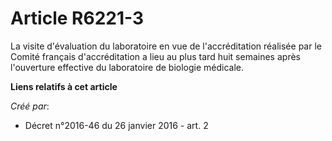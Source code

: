 # Article R6221-3

La visite d'évaluation du laboratoire en vue de l'accréditation réalisée par le Comité français d'accréditation a lieu au
plus tard huit semaines après l'ouverture effective du laboratoire de biologie médicale.

**Liens relatifs à cet article**

_Créé par_:

  - Décret n°2016-46 du 26 janvier 2016 - art. 2
